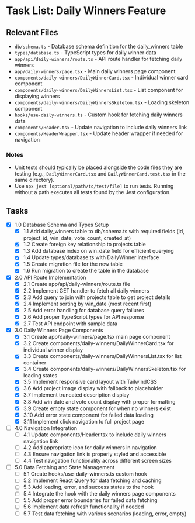 # Task List: Daily Winners Feature

## Relevant Files

- `db/schema.ts` - Database schema definition for the daily_winners table
- `types/database.ts` - TypeScript types for daily winner data
- `app/api/daily-winners/route.ts` - API route handler for fetching daily winners
- `app/daily-winners/page.tsx` - Main daily winners page component
- `components/daily-winners/DailyWinnerCard.tsx` - Individual winner card component
- `components/daily-winners/DailyWinnersList.tsx` - List component for displaying winners
- `components/daily-winners/DailyWinnersSkeleton.tsx` - Loading skeleton component
- `hooks/use-daily-winners.ts` - Custom hook for fetching daily winners data
- `components/Header.tsx` - Update navigation to include daily winners link
- `components/HeaderWrapper.tsx` - Update header wrapper if needed for navigation

### Notes

- Unit tests should typically be placed alongside the code files they are testing (e.g., `DailyWinnerCard.tsx` and `DailyWinnerCard.test.tsx` in the same directory).
- Use `npx jest [optional/path/to/test/file]` to run tests. Running without a path executes all tests found by the Jest configuration.

## Tasks

- [x] 1.0 Database Schema and Types Setup
  - [x] 1.1 Add daily_winners table to db/schema.ts with required fields (id, project_id, win_date, vote_count, created_at)
  - [x] 1.2 Create foreign key relationship to projects table
  - [x] 1.3 Add database index on win_date field for efficient querying
  - [x] 1.4 Update types/database.ts with DailyWinner interface
  - [x] 1.5 Create migration file for the new table
  - [x] 1.6 Run migration to create the table in the database
- [x] 2.0 API Route Implementation
  - [x] 2.1 Create app/api/daily-winners/route.ts file
  - [x] 2.2 Implement GET handler to fetch all daily winners
  - [x] 2.3 Add query to join with projects table to get project details
  - [x] 2.4 Implement sorting by win_date (most recent first)
  - [x] 2.5 Add error handling for database query failures
  - [x] 2.6 Add proper TypeScript types for API response
  - [x] 2.7 Test API endpoint with sample data
- [x] 3.0 Daily Winners Page Components
  - [x] 3.1 Create app/daily-winners/page.tsx main page component
  - [x] 3.2 Create components/daily-winners/DailyWinnerCard.tsx for individual winner display
  - [x] 3.3 Create components/daily-winners/DailyWinnersList.tsx for list container
  - [x] 3.4 Create components/daily-winners/DailyWinnersSkeleton.tsx for loading states
  - [x] 3.5 Implement responsive card layout with TailwindCSS
  - [x] 3.6 Add project image display with fallback to placeholder
  - [x] 3.7 Implement truncated description display
  - [x] 3.8 Add win date and vote count display with proper formatting
  - [x] 3.9 Create empty state component for when no winners exist
  - [x] 3.10 Add error state component for failed data loading
  - [x] 3.11 Implement click navigation to full project page
- [ ] 4.0 Navigation Integration
  - [ ] 4.1 Update components/Header.tsx to include daily winners navigation link
  - [ ] 4.2 Add appropriate icon for daily winners in navigation
  - [ ] 4.3 Ensure navigation link is properly styled and accessible
  - [ ] 4.4 Test navigation functionality across different screen sizes
- [ ] 5.0 Data Fetching and State Management
  - [ ] 5.1 Create hooks/use-daily-winners.ts custom hook
  - [ ] 5.2 Implement React Query for data fetching and caching
  - [ ] 5.3 Add loading, error, and success states to the hook
  - [ ] 5.4 Integrate the hook with the daily winners page components
  - [ ] 5.5 Add proper error boundaries for failed data fetching
  - [ ] 5.6 Implement data refresh functionality if needed
  - [ ] 5.7 Test data fetching with various scenarios (loading, error, empty)
